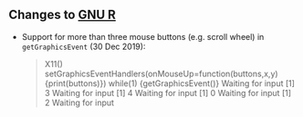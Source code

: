 ## Changes to [GNU R](https://www.r-project.org/)

* Support for more than three mouse buttons (e.g. scroll wheel) in `getGraphicsEvent` (30 Dec 2019):

    > X11()
    > setGraphicsEventHandlers(onMouseUp=function(buttons,x,y) {print(buttons)})
    > while(1) {getGraphicsEvent()}
    Waiting for input
    [1] 3
    Waiting for input
    [1] 4
    Waiting for input
    [1] 0
    Waiting for input
    [1] 2
    Waiting for input
